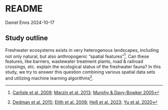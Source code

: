 README
================
Daniel Enns
2024-10-17

## Study outline

Freshwater ecosystems exists in very heterogenous landscapes, including
not only natural, but also anthropogenic “spatial features”[^1]. Can
these features, like barriers, wastewater treatment plants, road &
railroad crossings, etc. explain the ecological status of the freshwater
fauna? In this study, we try to answer this question combining various
spatial data sets and utilizing machine learning algorithms[^2].

[^1]: [Carlisle et al. 2009](https://doi.org/10.1007/s10661-008-0256-z);
    [Marzin et al. 2013](https://doi.org/10.1007/s10750-012-1254-2);
    [Murphy & Davy-Bowker
    2005](https://doi.org/10.1007/s10750-004-1451-8)

[^2]: [Dedman et
    al. 2015](http://dx.doi.org/10.1016/j.ecolmodel.2015.05.010); [Elith
    et al. 2008](https://doi.org/10.1111/j.1365-2656.2008.01390.x); [Heß
    et al. 2023](http://dx.doi.org/10.1016/j.scitotenv.2023.162952); [Yu
    et al. 2020](https://doi.org/10.1016/j.ecolmodel.2020.109202)
